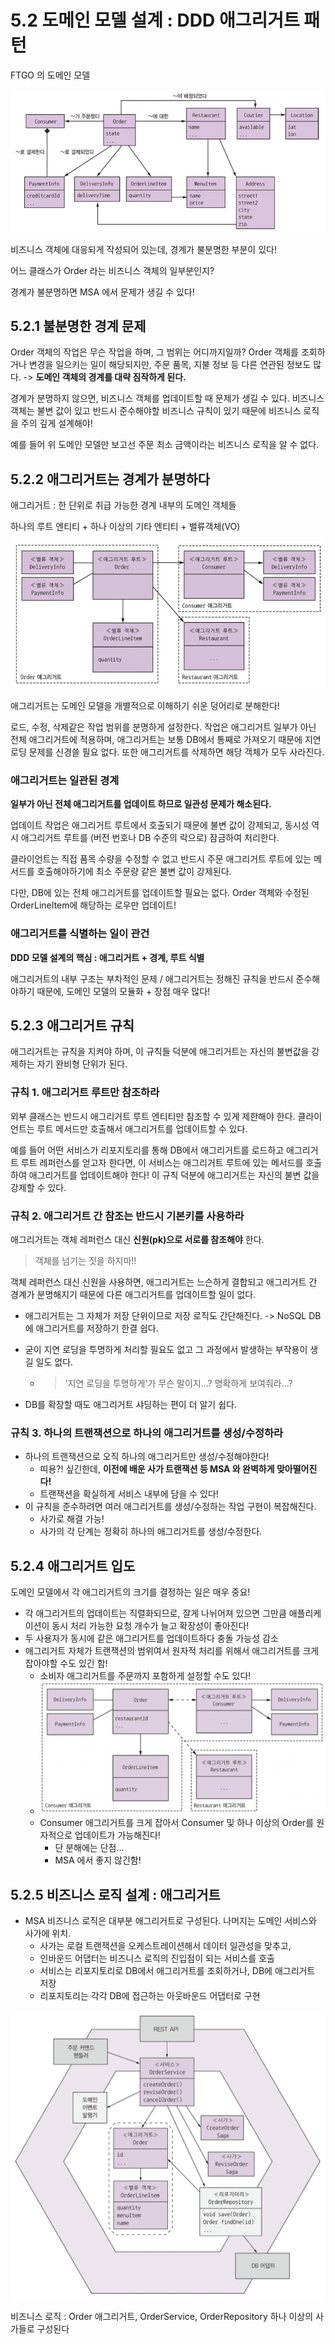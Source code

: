 # 5.2 도메인 모델 설계 : DDD 애그리거트 패턴



FTGO 의 도메인 모델

![image-20211028232414299](../images/image-20211028232414299.png)

비즈니스 객체에 대응되게 작성되어 있는데, 
경계가 불분명한 부분이 있다!

어느 클래스가 Order 라는 비즈니스 객체의 일부분인지?

경계가 불분명하면 MSA 에서 문제가 생길 수 있다!



## 5.2.1 불분명한 경계 문제

Order 객체의 작업은 무슨 작업을 하며, 그 범위는 어디까지일까?
Order 객체를 조회하거나 변경을 일으키는 일이 해당되지만, 
주문 품목, 지불 정보 등 다른 연관된 정보도 많다. -> **도메인 객체의 경계를 대략 짐작하게 된다.**



경계가 분명하지 않으면, 비즈니스 객체를 업데이트할 때 문제가 생길 수 있다.
비즈니스 객체는 불변 값이 있고 반드시 준수해야할 비즈니스 규칙이 있기 때문에 비즈니스 로직을 주의 깊게 설계해야!

예를 들어 위 도메인 모델만 보고선 주문 최소 금액이라는 비즈니스 로직을 알 수 없다.



## 5.2.2 애그리거트는 경계가 분명하다

애그리거트 : 한 단위로 취급 가능한 경계 내부의 도메인 객체들

하나의 루트 엔티티 + 하나 이상의 기타 엔티티 + 밸류객체(VO)

![image-20211029003107222](../images/image-20211029003107222.png)



애그리거트는 도메인 모델을 개별적으로 이해하기 쉬운 덩어리로 분해한다!

로드, 수정, 삭제같은 작업 범위를 분명하게 설정한다.
작업은 애그리거트 일부가 아닌 전체 애그리거트에 적용하며, 
애그리거트는 보통 DB에서 통째로 가져오기 때문에 지연 로딩 문제를 신경쓸 필요 없다. 또한 애그리거트를 삭제하면 해당 객체가 모두 사라진다.



### 애그리거트는 일관된 경계

**일부가 아닌 전체 애그리거트를 업데이트 하므로 일관성 문제가 해소된다.**

업데이트 작업은 애그리거트 루트에서 호출되기 때문에 불변 값이 강제되고, 
동시성 역시 애그리거트 루트를 (버전 번호나 DB 수준의 락으로) 잠금하여 처리한다.

클라이언트는 직접 품목 수량을 수정할 수 없고 반드시 주문 애그리거트 루트에 있는 메서드를 호출해야하기에 최소 주문량 같은 불변 값이 강제된다.

다만, DB에 있는 전체 애그리거트를 업데이트할 필요는 없다. Order 객체와 수정된 OrderLineItem에 해당하는 로우만 업데이트!



### 애그리거트를 식별하는 일이 관건

**DDD 모델 설계의 핵심 : 애그리거트 + 경계, 루트 식별**

애그리거트의 내부 구조는 부차적인 문제 / 애그리거트는 정해진 규칙을 반드시 준수해야하기 때문에, 도메인 모델의 모듈화 + 장점 매우 많다!



## 5.2.3 애그리거트 규칙

애그리거트는 규칙을 지켜야 하며, 이 규칙들 덕분에 애그리거트는 자신의 불변값을 강제하는 자기 완비형 단위가 된다.



### 규칙 1. 애그리거트 루트만 참조하라

외부 클래스는 반드시 애그리거트 루트 엔티티만 참조할 수 있게 제한해야 한다.
클라이언트는 루트 메서드만 호출해서 애그리거트를 업데이트할 수 있다.

예를 들어 어떤 서비스가 리포지토리를 통해 DB에서 애그리거트를 로드하고 애그리거트 루트 레퍼런스를 얻고자 한다면,
이 서비스는 애그리거트 루트에 있는 메서드를 호출하여 애그리거트를 업데이트해야 한다!
이 규칙 덕분에 애그리거트는 자신의 불변 값을 강제할 수 있다.





### 규칙 2. 애그리거트 간 참조는 반드시 기본키를 사용하라

애그리거트는 객체 레퍼런스 대신 **신원(pk)으로 서로를 참조해야** 한다. 

> 객체를 넘기는 짓을 하지마!!

객체 레퍼런스 대신 신원을 사용하면, 애그리거트는 느슨하게 결합되고 애그리거트 간 경계가 분명해지기 때문에 다른 애그리거트를 업데이트할 일이 없다.

- 애그리거트는 그 자체가 저장 단위이므로 저장 로직도 간단해진다. -> NoSQL DB에 애그리거트를 저장하기 한결 쉽다.

- 굳이 지연 로딩을 투명하게 처리할 필요도 없고 그 과정에서 발생하는 부작용이 생길 일도 없다.

  - > '지연 로딩을 투명하게'가 무슨 말이지...? 명확하게 보여줘라...?

- DB를 확장할 때도 애그리거트 샤딩하는 편이 더 알기 쉽다.



### 규칙 3. 하나의 트랜잭션으로 하나의 애그리거트를 생성/수정하라

- 하나의 트랜잭션으로 오직 하나의 애그리거트만 생성/수정해야한다!
  - 띠용?! 싶긴한데, **이전에 배운 사가 트랜잭션 등 MSA 와 완벽하게 맞아떨어진다!**
  - 트랜잭션을 확실하게 서비스 내부에 담을 수 있다!
- 이 규칙을 준수하려면 여러 애그리거트를 생성/수정하는 작업 구현이 복잡해진다.
  - 사가로 해결 가능!
  - 사가의 각 단계는 정확히 하나의 애그리거트를 생성/수정한다.



## 5.2.4 애그리거트 입도

도메인 모델에서 각 애그리거트의 크기를 결정하는 일은 매우 중요!

- 각 애그리거트의 업데이트는 직렬화되므로, 잘게 나뉘어져 있으면 그만큼 애플리케이션이 동시 처리 가능한 요청 개수가 늘고 확장성이 좋아진다!
- 두 사용자가 동시에 같은 애그리거트를 업데이트하다 충돌 가능성 감소
- 애그리거트 자체가 트랜잭션의 범위여서 원자적 처리를 위해서 애그리거트를 크게 잡아야할 수도 있긴 함!
  - 소비자 애그리거트를 주문까지 포함하게 설정할 수도 있다!
  - ![image-20211029152540658](../images/image-20211029152540658.png)
  - Consumer 애그리거트를 크게 잡아서 Consumer 및 하나 이상의 Order를 원자적으로 업데이트가 가능해진다!
    - 단 분해에는 단점...
    - MSA 에서 좋지 않긴함!





## 5.2.5 비즈니스 로직 설계 : 애그리거트

- MSA 비즈니스 로직은 대부분 애그리거트로 구성된다. 나머지는 도메인 서비스와 사가에 위치.
  - 사가는 로컬 트랜잭션을 오케스트레이션해서 데이터 일관성을 맞추고,
  - 인바운드 어댑터는 비즈니스 로직의 진입점이 되는 서비스를 호출
  - 서비스는 리포지토리로 DB에서 애그리거트를 조회하거나, DB에 애그리거트 저장
  - 리포지토리는 각각 DB에 접근하는 아웃바운드 어댑터로 구현

![image-20211029153123281](../images/image-20211029153123281.png)

비즈니스 로직 : Order 애그리거트, OrderService, OrderRepository 하나 이상의 사가들로 구성된다









